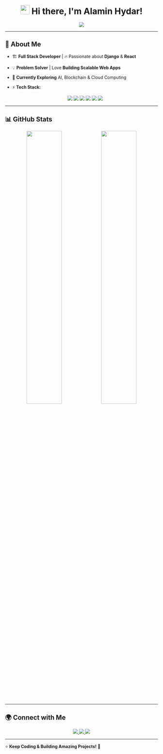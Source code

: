 <h1 align="center">
  <img src="https://media.giphy.com/media/hvRJCLFzcasrR4ia7z/giphy.gif" width="30"> Hi there, I'm Alamin Hydar!
</h1>

<p align="center">
  <img src="https://readme-typing-svg.herokuapp.com?font=Fira+Code&weight=500&size=22&pause=1000&color=16F7DE&center=true&vCenter=true&width=600&lines=Full+Stack+Engineer+%F0%9F%94%A7;Python+%7C+Django+%7C+React;Building+Awesome+Tech+%E2%9C%A8;Crypto+%7C+AI+%7C+Blockchain+Enthusiast">
</p>

---

## 🚀 About Me

- 🏗 **Full Stack Developer** | 🔥 Passionate about **Django** & **React**  
- 💡 **Problem Solver** | Love **Building Scalable Web Apps**  
- 🎯 **Currently Exploring** AI, Blockchain & Cloud Computing  
- ⚡ **Tech Stack:**  

  <p align="center">
    <img src="https://img.shields.io/badge/Python-3776AB?style=for-the-badge&logo=python&logoColor=white">
    <img src="https://img.shields.io/badge/Django-092E20?style=for-the-badge&logo=django&logoColor=white">
    <img src="https://img.shields.io/badge/React-61DAFB?style=for-the-badge&logo=react&logoColor=black">
    <img src="https://img.shields.io/badge/TailwindCSS-38B2AC?style=for-the-badge&logo=tailwind-css&logoColor=white">
    <img src="https://img.shields.io/badge/PostgreSQL-316192?style=for-the-badge&logo=postgresql&logoColor=white">
    <img src="https://img.shields.io/badge/Git-F05032?style=for-the-badge&logo=git&logoColor=white">
  </p>

---

## 📊 GitHub Stats  

<p align="center">
  <img src="https://github-readme-stats.vercel.app/api?username=AlaminHydar&show_icons=true&theme=radical&count_private=true&hide_border=true" width="48%" />
  <img src="https://github-readme-streak-stats.herokuapp.com/?user=AlaminHydar&theme=radical&hide_border=true" width="48%" />
</p>

---

## 🌍 Connect with Me  

<p align="center">
  <a href="https://twitter.com/yourhandle" target="_blank">
    <img src="https://img.shields.io/badge/Twitter-1DA1F2?style=for-the-badge&logo=twitter&logoColor=white">
  </a>
  <a href="https://www.linkedin.com/in/yourhandle/" target="_blank">
    <img src="https://img.shields.io/badge/LinkedIn-0077B5?style=for-the-badge&logo=linkedin&logoColor=white">
  </a>
  <a href="https://github.com/AlaminHydar" target="_blank">
    <img src="https://img.shields.io/badge/GitHub-181717?style=for-the-badge&logo=github&logoColor=white">
  </a>
</p>

---

⭐️ **Keep Coding & Building Amazing Projects!** 🚀

